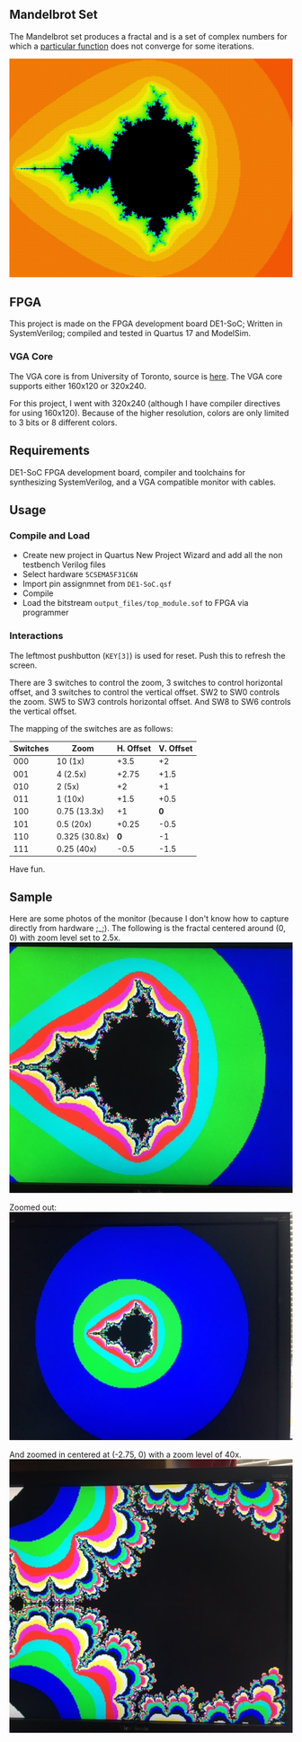 ## Mandelbrot Set

The Mandelbrot set produces a fractal and is a set of complex numbers for which a [particular function](https://en.wikipedia.org/wiki/Mandelbrot_set) does not converge for some iterations.

![fractal](https://raw.githubusercontent.com/FSXAC/FPGAMandelbrot/master/docs/hslcolored.JPG)

## FPGA

This project is made on the FPGA development board DE1-SoC; Written in SystemVerilog; compiled and tested in Quartus 17 and ModelSim.

### VGA Core

The VGA core is from University of Toronto, source is [here](http://www.eecg.utoronto.ca/~jayar/ece241_07F/vga/). The VGA core supports either 160x120 or 320x240.

For this project, I went with 320x240 (although I have compiler directives for using 160x120). Because of the higher resolution, colors are only limited to 3 bits or 8 different colors.

## Requirements

DE1-SoC FPGA development board, compiler and toolchains for synthesizing SystemVerilog, and a VGA compatible monitor with cables.

## Usage

### Compile and Load

- Create new project in Quartus New Project Wizard and add all the non testbench Verilog files
- Select hardware `5CSEMA5F31C6N`
- Import pin assignmnet from `DE1-SoC.qsf`
- Compile
- Load the bitstream `output_files/top_module.sof` to FPGA via programmer

### Interactions

The leftmost pushbutton (`KEY[3]`) is used for reset. Push this to refresh the screen.

There are 3 switches to control the zoom, 3 switches to control horizontal offset, and 3 switches to control the vertical offset. SW2 to SW0 controls the zoom. SW5 to SW3 controls horizontal offset. And SW8 to SW6 controls the vertical offset.

The mapping of the switches are as follows:

| Switches | Zoom          | H. Offset | V. Offset |
| -------- | ------------- | --------- | --------- |
| 000      | 10 (1x)       | +3.5      | +2        |
| 001      | 4 (2.5x)      | +2.75     | +1.5      |
| 010      | 2 (5x)        | +2        | +1        |
| 011      | 1 (10x)       | +1.5      | +0.5      |
| 100      | 0.75 (13.3x)  | +1        | **0**     |
| 101      | 0.5 (20x)     | +0.25     | -0.5      |
| 110      | 0.325 (30.8x) | **0**     | -1        |
| 111      | 0.25 (40x)    | -0.5      | -1.5      |

Have fun.

## Sample

Here are some photos of the monitor (because I don't know how to capture directly from hardware ;_;). The following is the fractal centered around (0, 0) with zoom level set to 2.5x.
![1](https://raw.githubusercontent.com/FSXAC/FPGAMandelbrot/master/docs/0.jpg)

Zoomed out:
![2](https://raw.githubusercontent.com/FSXAC/FPGAMandelbrot/master/docs/1.jpg)

And zoomed in centered at (-2.75, 0) with a zoom level of 40x.
![3](https://raw.githubusercontent.com/FSXAC/FPGAMandelbrot/master/docs/2.jpg)